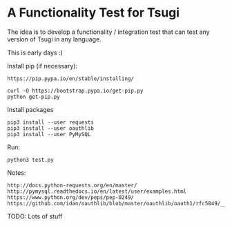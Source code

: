 
A Functionality Test for Tsugi
==============================

The idea is to develop a functionality / integration test that can
test any version of Tsugi in any language.

This is early days :)

Install pip (if necessary):

    https://pip.pypa.io/en/stable/installing/

    curl -O https://bootstrap.pypa.io/get-pip.py
    python get-pip.py

Install packages

    pip3 install --user requests
    pip3 install --user oauthlib
    pip3 install --user PyMySQL

Run:

    python3 test.py

Notes:

    http://docs.python-requests.org/en/master/
    http://pymysql.readthedocs.io/en/latest/user/examples.html
    https://www.python.org/dev/peps/pep-0249/
    https://github.com/idan/oauthlib/blob/master/oauthlib/oauth1/rfc5849/__init__.py

TODO: Lots of stuff
